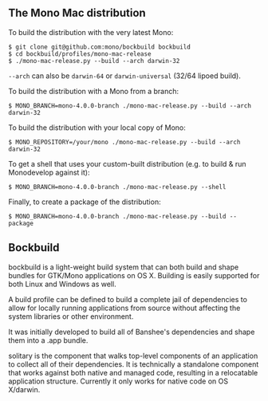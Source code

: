 
The Mono Mac distribution
-------------------------

To build the distribution with the very latest Mono:

    $ git clone git@github.com:mono/bockbuild bockbuild
    $ cd bockbuild/profiles/mono-mac-release
    $ ./mono-mac-release.py --build --arch darwin-32

`--arch` can also be `darwin-64` or `darwin-universal` (32/64 lipoed build).

To build the distribution with a Mono from a branch:

    $ MONO_BRANCH=mono-4.0.0-branch ./mono-mac-release.py --build --arch darwin-32
    
To build the distribution with your local copy of Mono:

    $ MONO_REPOSITORY=/your/mono ./mono-mac-release.py --build --arch darwin-32

To get a shell that uses your custom-built distribution (e.g. to build & run Monodevelop against it):

    $ MONO_BRANCH=mono-4.0.0-branch ./mono-mac-release.py --shell
    
Finally, to create a package of the distribution:

    $ MONO_BRANCH=mono-4.0.0-branch ./mono-mac-release.py --build --package


Bockbuild
---------

bockbuild is a light-weight build system that can both build and shape bundles
for GTK/Mono applications on OS X. Building is easily supported for both Linux
and Windows as well.

A build profile can be defined to build a complete jail of dependencies to
allow for locally running applications from source without affecting the
system libraries or other environment.

It was initially developed to build all of Banshee's dependencies and shape
them into a .app bundle.

solitary is the component that walks top-level components of an application
to collect all of their dependencies. It is technically a standalone component
that works against both native and managed code, resulting in a relocatable
application structure. Currently it only works for native code on OS X/darwin.
